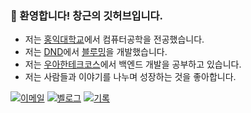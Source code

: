 ### 👋 환영합니다! 창근의 깃허브입니다.

- 저는 [홍익대학교](https://www.hongik.ac.kr/)에서 컴퓨터공학을 전공했습니다.
- 저는 [DND](https://dnd.ac/)에서 [블루밍](https://github.com/dnd-side-project/dnd-11th-8-backend)을 개발했습니다.
- 저는 [우아한테크코스](https://www.woowacourse.io/)에서 백엔드 개발을 공부하고 있습니다.
- 저는 사람들과 이야기를 나누며 성장하는 것을 좋아합니다.

[![이메일](https://img.shields.io/badge/Email-005FF9?logo=maildotru&logoSize=amg&logoColor=white&style=for-the-badge)](mailto:dlckdrms0517@gmail.com)
[![벨로그](https://img.shields.io/badge/Velog-20C997?logo=velog&logoColor=white&style=for-the-badge)](https://velog.io/@dompoo/posts)
[![기록](https://img.shields.io/badge/Notion-000000?logo=notion&logoColor=white&style=for-the-badge)](https://dompoo.site)

